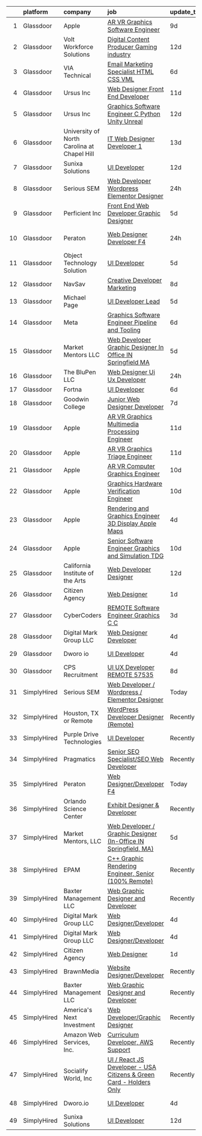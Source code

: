 

|    | platform    | company                                     | job                                                                                                                                                                                                                                                                                                                                                                                                                                                                                                                                                                                                                                                                                                                                                                                                                                                                                                                                                                                                                                                                                                                                                                                                                                                                                                                                                                                                                                                                                   | update_time   | location                 |
|---:|:------------|:--------------------------------------------|:--------------------------------------------------------------------------------------------------------------------------------------------------------------------------------------------------------------------------------------------------------------------------------------------------------------------------------------------------------------------------------------------------------------------------------------------------------------------------------------------------------------------------------------------------------------------------------------------------------------------------------------------------------------------------------------------------------------------------------------------------------------------------------------------------------------------------------------------------------------------------------------------------------------------------------------------------------------------------------------------------------------------------------------------------------------------------------------------------------------------------------------------------------------------------------------------------------------------------------------------------------------------------------------------------------------------------------------------------------------------------------------------------------------------------------------------------------------------------------------|:--------------|:-------------------------|
|  1 | Glassdoor   | Apple                                       | [AR VR Graphics Software Engineer](https://www.glassdoor.com/partner/jobListing.htm?pos=106&ao=1110586&s=58&guid=0000018316da696c8946ee1b5b914ccd&src=GD_JOB_AD&t=SR&vt=w&cs=1_ec557aaf&cb=1662535756471&jobListingId=1008098776181&cpc=B076152010A3B66C&jrtk=3-0-1gcbdkqcnjrq2801-1gcbdkqd7ih50800-9d0fe7903ee514c7--6NYlbfkN0BvKrLyj5gPmtZO9T8euul8TCxuuKNOtzRJOomxnwSEodTz2Bc-sPZl1dBMH13w-jNyHP0Om-VrHe3-IIJ1BQ7Wd1MMnjsJnjayyk_knJ5FNSt9KNU49nn3QjFo0jeMEWDGQ_UiWDbZGaqymDD-Sh3TvXRaf3wYxYRyXDd7d6LbuDYWljXnJQZ6A3StDWm7yHeB9T9Hf1NkggyzYSMHByz0-giyAFx5OHIlJQ7-wCXmJ5ayyNVuU-dnN0GmKVDB0AY9LTFsPn7_LVkQFXU0D7kTjqcwz4X6xVWdE8jZORF0ywkWGzpH-S8WYGFi5u7K11UGx_qbRgR8ZqrVShLq_fgx7QinbLqJ3NIEY5WFwSSY_bzNrLWSpcSaCYkfSJYrQbA5JyzJVitygM7Ymx4yapHidSD1-Z70SQcBmz9WsheeCBxYvLV9txp497jRPy473EZOScxfDC0uInLUW1yIXr1hoxlMSZjO9EY7bjgvBfdUbwg4AQHsJQ2G1u-QCjuFEW6DN4-ru5vQkFunwcbdOIDiIv2pIpqfCDNeF9GtypQqhQoxkQRRi2qgs1Rlr_l_JD2Fi19lG7iidgvPx_bJ-ZNNE8IJwGw3l8SekTi2TB8-l1Xb2tZUpa6pYhgjKbukmhlVTPvWVnuputpikbuj33L39Y8Xe83Na7WNzPnYWFYwpp9ES3J__T9VezpmyKh0H7BXF6jzWd24w9GQMnoLmDmjbWwC6JCTJ4N6vihQgshDFq-EV3mEzqwGRK7HsfrNKSTrMeRSol4cSBzhOLDx9VyIU1vnUXQY5KcnyDda-qTgwE8c1Vrgqhm3K-IFpwVjhtjj3YXpmYZqoeqavstmW0BzI_ZBPG0HRE2RQcx75esv4Uqg9QFEliKcKvOoSRXevXc2KGjwCh5TtfBG8pNXA5FwHYjzn1kc5ZZ3S7Qifyqja49l9f6dA7FW46VWWerkKaGW85kCC3pnGGfUQh6YLqymtrG1NcWAmjc%3D)                                                                                                                  | 9d            | Seattle, WA              |
|  2 | Glassdoor   | Volt Workforce Solutions                    | [Digital Content Producer Gaming industry](https://www.glassdoor.com/partner/jobListing.htm?pos=115&ao=1110586&s=58&guid=0000018316da696c8946ee1b5b914ccd&src=GD_JOB_AD&t=SR&vt=w&ea=1&cs=1_2e7d77cf&cb=1662535756473&jobListingId=1008094475593&cpc=B101C867B3EF2D75&jrtk=3-0-1gcbdkqcnjrq2801-1gcbdkqd7ih50800-2bce4f0595faaa95--6NYlbfkN0Dw5YS5k2p9urruc14icYN1MKKvJIN3Kd2XbyQRMSdz9Vq1-T5-D1XBTngNFaA8imZC99fAmi4yc9ZgG-uVQ87TXHMqtyGsnrztuPbyDs_72XCGulqEuxmZtrcVVjnM5_He4PP2dLJV-EXURe5RD43qkcCc3ceUlE0Ys6tHfDjVoDSGxzVvBtzsrzzhXH91cMsZDRu3vuk380dMWXaBIWbgJVVRosDPhKlY8_kI5jke9QsVc4YGZ2B3quzvQpQ8FB6BVjS7jfoMjvnhpnfLH07-Pvtg46BLLkEFGqnhOt61qswt88xa0ame59gQWK6rAJ4Q10TWUJnMW4ftjFv3dCo21KPVnwda4xvAhXI8PQScPmFQHPi-cNDs-2dWc9GtiHN-p6I2lujqEo1XKp7XP2SeIMdu9CL3TE3NkJwvaJCb8lEiyhCt-kBzeZGClkFmjnm-JIxTyuF7BKDyn4fKX5cBlvBGZdbA5VxzoMXxLSZRYpOUHeDvQkLcEniL4cNYJohNDVHO7Fa4JPM3lu-6K3GamqVIghCOw9naxOkE7PkcoSD1i8NFn5ULbL0SWE5_zWTyxFg1FWo2yw%3D%3D)                                                                                                                                                                                                                                                                                                                                                                                                                                                                                                                       | 12d           | Foothill Ranch, CA       |
|  3 | Glassdoor   | VIA Technical                               | [Email Marketing Specialist  HTML  CSS  VML ](https://www.glassdoor.com/partner/jobListing.htm?pos=104&ao=1110586&s=58&guid=0000018316da696c8946ee1b5b914ccd&src=GD_JOB_AD&t=SR&vt=w&ea=1&cs=1_53b9af13&cb=1662535756471&jobListingId=1008106177694&cpc=34670CD602BE5E55&jrtk=3-0-1gcbdkqcnjrq2801-1gcbdkqd7ih50800-a7b269db53e92351--6NYlbfkN0DiMOjtWe4T5v3kAjl8_2bayrJS56UUlntEwXslP8cANY48OY_wSkTvA2xp4BkUxfc-0SJDK8YWz_8RiUcQc6IgiXLzEtdd8hHZ9AGkF3JwasucB1Ts6R5QsAtXRi9zIUpT_HqQbx0QAi6DTNV_7ddAE4nZK7aZ6_cbJfFtruoXrhFPG3p_NjQINC6_wlzgxXKXusEWbr3CtMoRfWft_sSdAOBPeyNckpDUwk7TxQYB9ujkwQNG90pI_7gm7kBdubnqvqrrkEvFNeaVZ3a-3Lzd1CeM7bkxbYeP-iuuRQSBROR_x8k-nSWVqQY6UF26HBqB32Q1qXGfXNuHZaMXeuM5BZ7XYb0PggfgV6P3w2MbAsQwT1w4pqNTRNgCKUwZ4bHxDgqR6AROvfjEplKgdJeIG19Aa3oBle6tOkmvBpBtDh1x5DywgtSg0dLX_9BTGEDQaDXTl3M_G-lSVkavDBTY_uYHveHfayiDafZfBf4JekML2UfQlJ6DnOdflSSVh48aL30yE9Voyy-IPyLA3ggO8cBAb9V0k1tqv8GjdoM7Mw%3D%3D)                                                                                                                                                                                                                                                                                                                                                                                                                                                                                                                                                    | 6d            | San Diego, CA            |
|  4 | Glassdoor   | Ursus  Inc                                  | [Web Designer   Front End Developer](https://www.glassdoor.com/partner/jobListing.htm?pos=111&ao=1110586&s=58&guid=0000018316da696c8946ee1b5b914ccd&src=GD_JOB_AD&t=SR&vt=w&ea=1&cs=1_dbdc3ddd&cb=1662535756472&jobListingId=1008097361956&cpc=8795CF9063CD573D&jrtk=3-0-1gcbdkqcnjrq2801-1gcbdkqd7ih50800-0ea09b14e2348c5f--6NYlbfkN0CT8vBT9H5mqECx2dfLV_FONLPDKpIRssxVwtj05Tmm4rA5I0VNOPdM1oYsK66ov5pqYS3gXk2ozh0lVEZwzGOqZs8rlCBef2uQoy630wv6aUBqB1D9vjbSnni5WCVaS2e0KhCWi_8-XMv97hUEg7H9r8pKMO8klnwzDsU9mPVyqE5wVDnTov1Pu_UnRYhnE0_Osqvwl8WORWgB_kOjxQQLPQWG-NWIcptfTftC_xvyt1c40uobZ403OrjOg5_p8zqz3cLzwrnHTjqWeFEhkd7FYyVcjiJCMFkVznphRmtkhKbL2ZU9aWVWUjChbdkFdlAiu4tIvv-tEhlvNaragy1ZQhsvGhOC5anf8D4yfIGDJbK-bmh5xwt1uscED6ao3EPCxdfHKv4RZ6Q3-m_MTe1dE6Nugv26rrW9yIa8ooHEPIgJzYTeC7TeJ6xGxEjr0Q_LC6p6H5q3S5tqAKobaBFAUOLFzaYkqfKvAK2btOk02ngvTD_NSUxylYyjddDqbjhKfC0o-eX0x2UHPMMoHV52XZdq-wYFBXXiKwWJXZLdjVaD0FTsT_ZArXjrbGApSCJARUZfPw58B5wcrWfup1pYGpYEo6yd5ssmOmIHnUjh1RGjSCdm10JZ_Von25kz7Ybd1TwM4EKzaCXq1ctmrMxyC7ArGkpdtWLHDykJVwT_etkXKaaZnI7S8bcgjkjWYkjKwBMpfZ4GvJyOlYbQRCEI5MifOqdo1JRLN9nBbyDdS0wqQ_rIuXdkQgxyNL9FXH4Yqhe6vpmHv9-09fDSRXyoEB85tZRJZDGEozbVtjrIHJ2LXsgh1Uw0yoP3oFibWL6RkC0jKcVixKy7zNeqFelxferj-EoiGSaGBQbpMnZdwcu0iepZ1PDYXcd2irFTfG1TH-rZ1AHQ9gHAmKzu-t-s12Egxf-hkuwEtH8RritILgtO956PTmtifMmTVW9R7Dt09zfvnGCKXUARL3dcIXjdC5YA0HGzglMQmYiGK9hHYi25cfd_5pTF)                                                                                         | 11d           | Brisbane, CA             |
|  5 | Glassdoor   | Ursus  Inc                                  | [Graphics Software Engineer   C   Python Unity Unreal](https://www.glassdoor.com/partner/jobListing.htm?pos=119&ao=1110586&s=58&guid=0000018316da696c8946ee1b5b914ccd&src=GD_JOB_AD&t=SR&vt=w&ea=1&cs=1_e14fbad5&cb=1662535756473&jobListingId=1008094033133&cpc=451933188B21919D&jrtk=3-0-1gcbdkqcnjrq2801-1gcbdkqd7ih50800-a503bf67493adf7c--6NYlbfkN0CT8vBT9H5mqECx2dfLV_FONLPDKpIRssxVwtj05Tmm4rA5I0VNOPdM1oYsK66ov5ozRYF8l6lSbj2w8mnkxNtzPvq4xrxWyHAas6Dg1kdrUOgJv2YyZkHQbFM2OivhpugmqZ5om6MWAcpLRyZ6gIQlFMLi08SCGusRRvhDyvVeMX8DUUTJXmTx6nw7SsSZdq8Nt-8KK_5o4vH15EibFmTTp8ytDggw_ewlPkDrXh-xoNpk42rGPX8WrmLj9WET0I6dPhj6yNieG23cgjyuYrAZTWgA_m_BaYOpu9d7djE9YsxGZkkraPINNrJ6scFPNkbMRvgGsS-qsSSUFneYLkAQ5qWjDjR8zvg9r-eSTAiaxH5KmWtjRTFXrkE8Tn1BqkIRrEyaz29yWwzEmQPYB09daJUZZ61od8kUYjjiOiD1Ws78nArJeRWIWITuf2oHI5q0TH_sDWg5uzmCHNfg8BkolmWD5n9dqjdiBDiUi6oEckMFXLFfUToFuMKa00ZM1l7snMQFNYM5bUAgPZU6ZPRitVFcTCTvQamr5kwXgonIC6ua0UlJHixcjQRWf0cZ3l48-RM625Tz4dtIzkdniIDnm7f3EH7gdajf0P9c1IwGxpa3OXnJutxGoNMx8FudT-x5j3UiP7nG-rjh6K-uJz3yNF5iZpXdlKdXf4kAap1C4v9s2yA9MH0E118gBZGhBbWnDEUMBck-fTCIkbOhyXywZjX9Fd0KHecVhsMhqerVDWbMGpxdYEfQ-GYcQ0C3lK7Isu3X4rVtWyyVOE-wm7-hiTVtEBiOyVV3PfXaqPUzT5o_jwBcMu21k98uHhTSqCx06CvQctgA_bne_yEdgRk7Y3fplYCXkLjOpFuoihbfM-C9wGe1ysXGeMmOgvRmxB_AACp_y4CMZRkWqrb-Gq543G-F934hvVn8vw1GYgbIFZ0thjAH7FqfU633gOuCGmWZUB3hV9LEis8b31QyuU4gkV5g2hkqXiKO49s6AKTLq_L9Rf5Aao2GjoKEetYzabw%3D)                                                         | 12d           | Redmond, WA              |
|  6 | Glassdoor   | University of North Carolina at Chapel Hill | [IT Web Designer Developer   1](https://www.glassdoor.com/partner/jobListing.htm?pos=125&ao=1136043&s=58&guid=0000018316da696c8946ee1b5b914ccd&src=GD_JOB_AD&t=SR&vt=w&cs=1_1f0686ee&cb=1662535756474&jobListingId=1008091563327&jrtk=3-0-1gcbdkqcnjrq2801-1gcbdkqd7ih50800-06a99d028af73625-)                                                                                                                                                                                                                                                                                                                                                                                                                                                                                                                                                                                                                                                                                                                                                                                                                                                                                                                                                                                                                                                                                                                                                                                        | 13d           | Chapel Hill, NC          |
|  7 | Glassdoor   | Sunixa Solutions                            | [UI Developer](https://www.glassdoor.com/partner/jobListing.htm?pos=124&ao=1136043&s=58&guid=0000018316da696c8946ee1b5b914ccd&src=GD_JOB_AD&t=SR&vt=w&ea=1&cs=1_8989fc1a&cb=1662535756474&jobListingId=1008093911276&jrtk=3-0-1gcbdkqcnjrq2801-1gcbdkqd7ih50800-c12d46be60d48c3b-)                                                                                                                                                                                                                                                                                                                                                                                                                                                                                                                                                                                                                                                                                                                                                                                                                                                                                                                                                                                                                                                                                                                                                                                                    | 12d           | Remote                   |
|  8 | Glassdoor   | Serious SEM                                 | [Web Developer   Wordpress   Elementor Designer](https://www.glassdoor.com/partner/jobListing.htm?pos=120&ao=1136043&s=58&guid=0000018316da696c8946ee1b5b914ccd&src=GD_JOB_AD&t=SR&vt=w&ea=1&cs=1_4dd55f2a&cb=1662535756473&jobListingId=1008120875633&jrtk=3-0-1gcbdkqcnjrq2801-1gcbdkqd7ih50800-47c965003bdd69a0-)                                                                                                                                                                                                                                                                                                                                                                                                                                                                                                                                                                                                                                                                                                                                                                                                                                                                                                                                                                                                                                                                                                                                                                  | 24h           | Remote                   |
|  9 | Glassdoor   | Perficient  Inc                             | [Front End Web Developer Graphic Designer](https://www.glassdoor.com/partner/jobListing.htm?pos=128&ao=1136043&s=58&guid=0000018316da696c8946ee1b5b914ccd&src=GD_JOB_AD&t=SR&vt=w&cs=1_0346eba0&cb=1662535756474&jobListingId=1008109861772&jrtk=3-0-1gcbdkqcnjrq2801-1gcbdkqd7ih50800-44aef0c6333c1e32-)                                                                                                                                                                                                                                                                                                                                                                                                                                                                                                                                                                                                                                                                                                                                                                                                                                                                                                                                                                                                                                                                                                                                                                             | 5d            | Saint Louis, MO          |
| 10 | Glassdoor   | Peraton                                     | [Web Designer Developer F4](https://www.glassdoor.com/partner/jobListing.htm?pos=122&ao=1136043&s=58&guid=0000018316da696c8946ee1b5b914ccd&src=GD_JOB_AD&t=SR&vt=w&cs=1_ca84e20c&cb=1662535756474&jobListingId=1008120923363&jrtk=3-0-1gcbdkqcnjrq2801-1gcbdkqd7ih50800-d5bd3d771386e28f-)                                                                                                                                                                                                                                                                                                                                                                                                                                                                                                                                                                                                                                                                                                                                                                                                                                                                                                                                                                                                                                                                                                                                                                                            | 24h           | Stennis Space Center, MS |
| 11 | Glassdoor   | Object Technology Solution                  | [UI Developer](https://www.glassdoor.com/partner/jobListing.htm?pos=121&ao=1136043&s=58&guid=0000018316da696c8946ee1b5b914ccd&src=GD_JOB_AD&t=SR&vt=w&cs=1_dfab756f&cb=1662535756473&jobListingId=1008112764613&jrtk=3-0-1gcbdkqcnjrq2801-1gcbdkqd7ih50800-dd204f09d5632003-)                                                                                                                                                                                                                                                                                                                                                                                                                                                                                                                                                                                                                                                                                                                                                                                                                                                                                                                                                                                                                                                                                                                                                                                                         | 5d            | Remote                   |
| 12 | Glassdoor   | NavSav                                      | [Creative Developer   Marketing](https://www.glassdoor.com/partner/jobListing.htm?pos=105&ao=1110586&s=58&guid=0000018316da696c8946ee1b5b914ccd&src=GD_JOB_AD&t=SR&vt=w&ea=1&cs=1_c1c22763&cb=1662535756471&jobListingId=1008101583321&cpc=AF770993EC679D41&jrtk=3-0-1gcbdkqcnjrq2801-1gcbdkqd7ih50800-3ef4b27837961961--6NYlbfkN0BvAdlA35CjkOTzb4w1kkSC-vTwJamGQa4qaPCWn-0njweHi_B-CtuKQhiA94M5OE-XjNhf22KnVp00kgckhjWxzGyV97h7v8x36p5wKdZlOjwGZGaqaaH8DYNMeM34HY9t9Z5J26lOJ85UEHLGvZFDJOe_8KgJLhnklUUMm79Fgw-wQMJzYni-FeIqV5Svyi_1ZjE_mxETfR2qp4i-PiUDiAz8y9BFsxOfX0BmecMnmGFBamzhbjmqf2dPmw1l79Q2jskoL_2S0v1vj9ya7N4q9REt32hlbHcq2Qo43QSAgInQd3rtqy2lfI-l3R2Xrsu4Dmt-e6pziSMmx9CERt577JXsYWZKrWaiU-Cg6mqrxg3-PfIdL_p_RSkXx_i1C9LHOD_U7r-A90Z_IIVH5oufhI8VNybJgPScQdY8E6tCRlWS2uqQ76L7ESImZXgRsFhHMtnk6EGpVj6t5rJe3QpF-Uoe5gGj4cCunkwc_eYXYI0XLfcjDIIMMANwqgaRgu1LcjMRK4LlQ5xh5yyX7giRgscFadfd4Y1-64dvFrY6-8n-o5dE53k8zgHGiyLB5XOLuoA--fEYWK2EJEhypNEZYemAGTjIKWk%3D)                                                                                                                                                                                                                                                                                                                                                                                                                                                                                                               | 8d            | Beaumont, TX             |
| 13 | Glassdoor   | Michael Page                                | [UI Developer Lead](https://www.glassdoor.com/partner/jobListing.htm?pos=117&ao=1110586&s=58&guid=0000018316da696c8946ee1b5b914ccd&src=GD_JOB_AD&t=SR&vt=w&cs=1_7f1bd097&cb=1662535756473&jobListingId=1008111494268&cpc=334ABAF5D42DC775&jrtk=3-0-1gcbdkqcnjrq2801-1gcbdkqd7ih50800-6f4a96d31e1d725a--6NYlbfkN0BR3ykMnr3Vw97HK5IC0i9Uo32NXohanwqRY-CI8z69bl4xOa6Yve6w6NlWd53uNOfr0IVwMGR074-b7BJNua77LSFz3FhLqhfhXn86tEfMxkbBMHKigVg5C1tCXL1xzLZhsn-8jyKzw3x0qSYh9Bf8JdMSjI20g9bKbxqqFkHASyV9g6Hf9o_0s-DIoFQrnzuKc4mcsio6T8HfqP35KEvOeWp3ECOmYvgYuRv1gdlXHFUUosos7_XmeNjcx38DekQpW20wthrJP0J-PS5auVrRoWZb353jrMTHRwVTSAyHT_exXCMJLUXIimHe4FhEsO8NHj9i6Bk8tFMMlxh5W4xErgkcFT84uYQ4SbNKRpr2FA6qqYOZXmcX-BR4MNt7GlC2HxLgu7H7FWqqJA4nhtBs-rMHahASKNXAAciDrWNtaNz6oSNFsQlcCGlERWum-xPwSj7yiCKGTlQkOT0dC7bdQf4ceB1G8CtwTiAG0zMYs-G8BdAwuCZtZAHgEiBC-HwjgEI2yodX4Q3CTCoMpx8VDLBOeqe5akU7cybkxb3ksI3oGiYwq_0ErpN2ZXfJyVKeuTzXJ0qHbMdi5uXFeciPN8WEQqSvkTlE58zGu5unxtYMDumEnozgK5Rdcede8t5Crrw6x7uXcNMg3bZ73GAZrD42yJO_taOvqLiOeGoglM81EAv69ntvk1haJ_EwO-IgYfUrU7W8SZBu4rfBHAF0vCSkLjF9PCkshVfAMUeN7wG8SkeR2aFMAbTLHftTA6F3hu4GR8ACcF_izB_dkr-8j5sLcK8sJk74LeZSDQHM374iS08hUmD5_0K_QCo9dwcSxUtehnzxnMNcg4KZSQiUkSOnsV1lziDRTp8-3kgJhyFCPuD2ZoJDBzCtxVKqmPWV7WbpMzK7OXIfhButZOxPHQWAskD0y_khmOYJaBczcPSQo7o9ZUsmEHhkfUi33KX4It0y2izQWI1TvbXQqkVGrx_EWYyrauGryeAwxMJANU7UU8SLesDhzRtfATqjVNqORNQiFkbcLJdSSJaoMhVI)                                                                               | 5d            | New York, NY             |
| 14 | Glassdoor   | Meta                                        | [Graphics Software Engineer   Pipeline and Tooling](https://www.glassdoor.com/partner/jobListing.htm?pos=107&ao=1110586&s=58&guid=0000018316da696c8946ee1b5b914ccd&src=GD_JOB_AD&t=SR&vt=w&cs=1_3b4416c7&cb=1662535756471&jobListingId=1008107989384&cpc=0C139D4CAD5A6DB2&jrtk=3-0-1gcbdkqcnjrq2801-1gcbdkqd7ih50800-ee0e87e82fc8eaa6--6NYlbfkN0DYl4UJW4r1Vl7FEn6T9F-rD9lpC-0oMJVSiWjK_MGUd8e8cHXcpv6KPyjLHZEfqkXwCrjci5IV6QrL7JzV9jLLZ77nbnTaVImrYMFdkWMvJL2c-8E8Q4CZ15329dj-MuyrGDJlP5H0RbBsrMDRyxgxHEvMrO0fEqySqT2mcxooYilKIFaeu-GJWYOp55U8N36cXzCH34TBJWxxajQ-J4JIT9y-fSFgym0x7rlAuzNZPK8lJ3spZuuU3XRKuLPqClDhQ-VKHnQYQtIN-gkNEIV9MtiklY25LQORA89VQnZDbJP4HSsMrJ460_k-2tNidpS_9OXhn8TXMAfVc5YfxSLnGzVR48JBKMbyRr1R4mk3Cuuqv0g4gCsAqA7ECrdzGNhWKuv8_6RomLsp74Rx7avAtCEqGTGiUpWM9tnXHmlTxPBJgc9edcKT2gb0DsV572BD7dXsH_8MHet0v4wMYs59X1J5nyiXbdNThdcDA1_xO9lJaq6D4D_bsz1qHN_ZPYu-GONqJhg1H0fJokuXqWxBMHMtXcCl1Bmfonpjxb0mxdPQPFhFwJQZarcLXbYky8ocxAjGP1phbvw6m8nwoiFYBXltttBUSDX4lnPLk3iz364GCJKyf3UNlX2fY4JoT2pDhowFjKeCzIVLTGWXiIuphKPas7M_ZX1alIG4-P9sryVRNWpljgHADg88P03mWlZ6XFUEb92Fs6EdcAmRlyJwtbKW6bxCX98I_7Q7a3Q0e--MfR2GY90p4IUa8phG2quwkOjDMnazlmfwG4XJuzk6UAO-4TfA3ajfP__rg9AHhTDF0ZxHAyZ6nFMyw5JSLpbrVx2Ye4jPvpaUKrDp4X0TddrUTR9pvHBwthnravAOLfcBlkRcicVFofDDx91xBCcnbGiO-LXKNcOCJOyRlkQLfsFMjReDfxNg16liXF_CYE_asthC8XM2ET-pnxg-6zDTwUrLYI-PK_uSucoaWXjeJ_Lt7-w3kfoxBWAzD4pRmjzLBQMdc0ld3Z1rZoZA35hESH9vsOzvV5ac3HyauIK4ajyCSVbaq3bulSKhIFZZD23U_39ox0P6HMiugK-O9ro%3D) | 6d            | Remote                   |
| 15 | Glassdoor   | Market Mentors  LLC                         | [Web Developer   Graphic Designer  In Office IN Springfield  MA ](https://www.glassdoor.com/partner/jobListing.htm?pos=101&ao=1110586&s=58&guid=0000018316da696c8946ee1b5b914ccd&src=GD_JOB_AD&t=SR&vt=w&ea=1&cs=1_84828f01&cb=1662535756470&jobListingId=1008111288282&cpc=7F162D03C43CC24C&jrtk=3-0-1gcbdkqcnjrq2801-1gcbdkqd7ih50800-a69e8f9edaa7370c--6NYlbfkN0DrgQq5ECBajiuqohNCSf6c7_2Cek-sBUhiO2bmmkiCIcpzLyXLzEAo_itrRzeSh_cWpy7BT4bN57ryTfdnWo0gWGaocdBLo3L4E08-ygdD9TDyaXhHptLZmoAT3Vg8wSELq80bb9aRGRnwRMKNLwkwVsvZnKz3KHQP4Mix_zEqQZUuuLUoMaIf60fEZYRLl5ElbSX4A4ncSQrnfGIhwhGJFX8YVGu5oAiBYYEJTsiOsveO6iYx66EuDwFo9_mnwbuVEuhk6uwrtqsgVllj8QNPT9E6MHGEJjEFJxl2H2ywJrVoL9WGGdTq69dsKlqSUXzbpeBD__EHrCqxUzzqSXnlTuYBErmq2VjF6yT-pCxNb3fjZ5HtgmUcf3QIlcjF8Wj2inBQYuCPdrtzSn1L1_2-cYWl0baqSEFO163w53X68_UFa3PckgC2hOWFftUbrcFJwrsNaF6RE7BAzU1uvnYpE7nVdnhjT96fqybCvKH7qYEyn9fAG2vG-0Z3trpHSmzYcOfyMBaA3g%3D%3D)                                                                                                                                                                                                                                                                                                                                                                                                                                                                                                                                                                | 5d            | Hartford, CT             |
| 16 | Glassdoor   | The BluPen  LLC                             | [Web Designer   Ui Ux Developer](https://www.glassdoor.com/partner/jobListing.htm?pos=123&ao=1136043&s=58&guid=0000018316da696c8946ee1b5b914ccd&src=GD_JOB_AD&t=SR&vt=w&ea=1&cs=1_35c02b60&cb=1662535756474&jobListingId=1008120977864&jrtk=3-0-1gcbdkqcnjrq2801-1gcbdkqd7ih50800-f5867d23896ef6b4-)                                                                                                                                                                                                                                                                                                                                                                                                                                                                                                                                                                                                                                                                                                                                                                                                                                                                                                                                                                                                                                                                                                                                                                                  | 24h           | Los Angeles, CA          |
| 17 | Glassdoor   | Fortna                                      | [UI Developer](https://www.glassdoor.com/partner/jobListing.htm?pos=129&ao=1136043&s=58&guid=0000018316da696c8946ee1b5b914ccd&src=GD_JOB_AD&t=SR&vt=w&cs=1_1511291f&cb=1662535756474&jobListingId=1008105468151&jrtk=3-0-1gcbdkqcnjrq2801-1gcbdkqd7ih50800-2fb18d1521d3f6d9-)                                                                                                                                                                                                                                                                                                                                                                                                                                                                                                                                                                                                                                                                                                                                                                                                                                                                                                                                                                                                                                                                                                                                                                                                         | 6d            | Remote                   |
| 18 | Glassdoor   | Goodwin College                             | [Junior Web Designer Developer](https://www.glassdoor.com/partner/jobListing.htm?pos=126&ao=1136043&s=58&guid=0000018316da696c8946ee1b5b914ccd&src=GD_JOB_AD&t=SR&vt=w&cs=1_c54e74eb&cb=1662535756474&jobListingId=1008104280295&jrtk=3-0-1gcbdkqcnjrq2801-1gcbdkqd7ih50800-52d292b410d12378-)                                                                                                                                                                                                                                                                                                                                                                                                                                                                                                                                                                                                                                                                                                                                                                                                                                                                                                                                                                                                                                                                                                                                                                                        | 7d            | East Hartford, CT        |
| 19 | Glassdoor   | Apple                                       | [AR VR Graphics Multimedia Processing Engineer](https://www.glassdoor.com/partner/jobListing.htm?pos=108&ao=1110586&s=58&guid=0000018316da696c8946ee1b5b914ccd&src=GD_JOB_AD&t=SR&vt=w&cs=1_71c4db5b&cb=1662535756471&jobListingId=1008095803074&cpc=FA84DF7EA1EC2398&jrtk=3-0-1gcbdkqcnjrq2801-1gcbdkqd7ih50800-820762df30a5f3d0--6NYlbfkN0BvKrLyj5gPmtZO9T8euul8TCxuuKNOtzRJOomxnwSEodTz2Bc-sPZl1dBMH13w-jNJNgjRc6p5W8cWPk1EKFnSTFx0C_mipeYMBa_s20sucz4KKnetvaghuwMSJr40xiYITNj62QYhCW7KunMo4yzSO92eeHOAgX-15VHN-pGSTloMF-X0aHVNQ1TyZ6ILB5WMOUu3zwhyKNVcWMM8m2JuyGpKmREGztDjhp0jsjX-QQ_n-U5LvBQ6F1EHeEGGSA-UycdYJQWQgBST1liYbxi1_xYe0xHrg2xyQVo4JvOM7ivLo_3TiZ386uitOu_Ha0tZ_NjDuC0BmjRum-U3OrCJBa6BuGc4U_iiDtGKjrWsZ5VfogdHSlHVITvbr5LCFyLOKg521qQVpoaHCXcAv32hc5OAhxDJ8tBwpckTE33_WyyFe1ezB_4ye-VPD4frO_p5HpyT9j9zxrHNElI80a_gRbgrN7fN0oD53N0qvcGRP5FnKAHsnlLaoLFHhdyzgr2gM0GUxrEvSV5ANOPBkS-Qh9I4r0022Pe_dKp7voegJsJrQ6wflF_LCEVe7VSlWp7lAi39J6et6e0SDTurdCdzr4Z7UJerOXL3PHetFv_HO1oh6Ffdye91v-U2Tisnxueo1mYVWWIo7crXwXMdW4anq9RM1qFixuk4O3er5lpHD2T61_vPsNwduvWo3RLg47kn1ulQrCKp46uqTgXsmAYjzDRJq4shF3PXGPCqt9WLPgmKzP2SdVEIihVjcLW59On7_ZUkz3tFFUYwSEYXNI7wz_DtxI5Yk3crxDLCL2ad2Oics2vldDjOxVJIQjNhwS1-vF8VilNU1WMYOiPVfYLUZMg8XfCdnYwJDKzE_S2SbEgcFSeelc-coyF_VmaJx3JSZV9wR6iMxThW-7avKbc8HpV4pJL9QCSz6RD8f5hT2x9xwLCuA6uRiyssiI-G625F_sm3ubC2KTkTh9Kv5OS6KSl7NjBygNrxGfj6aqk4IQ%3D%3D)                                                                                       | 11d           | Seattle, WA              |
| 20 | Glassdoor   | Apple                                       | [AR VR Graphics Triage Engineer](https://www.glassdoor.com/partner/jobListing.htm?pos=109&ao=1110586&s=58&guid=0000018316da696c8946ee1b5b914ccd&src=GD_JOB_AD&t=SR&vt=w&cs=1_a1837631&cb=1662535756471&jobListingId=1008095786819&cpc=AC285F3A3ECA6BB0&jrtk=3-0-1gcbdkqcnjrq2801-1gcbdkqd7ih50800-ffd5bcde520c0c76--6NYlbfkN0BvKrLyj5gPmtZO9T8euul8TCxuuKNOtzRJOomxnwSEodTz2Bc-sPZlt2Zgji_QUXHcvWm4KQZi88t2WJz7atukZs_osbGvFgAUPso_IsGV3Pe4-U2gjNa-3mGNssoSjnmoQjBL9uoJ6bPnbf_c8VEXBgdGaaOOHwEQIsFS1kUdwZsN5rr4iOQs3oJ4bWsWN2dK5ESPzWUTSORg3RlH2M5-dgrEQFK_bHwgJbmWXu7LTV7IAsyyYHGR9OoNKahWFyLL2703r1uuSVg2K0aqJYBIpHVqIink1B5d5u60dW0B6LR4dMSUgO6x5YBRnQsyJWcemn6TNUtgEy_T2Cn46zj9lxG2UsEKOSQOsvyexQAD8RyREtawOBOoVveLtY_fNUsqxrevzxMLH_QUKQLBTyLVZLLMENmvxN-qTuTow1ebOcUrLZOdpChrm0kPKcyxJ8sk-L2GfCj62PZpZGP--lxE5Z26rDtQ8S1__4Puc-sjbmtVS_eMyrrLnnsoni8WelxNBuPKFT8oKa3U4JetDZDK31jsj3Hng95IT57alDtmbu2WwMxaendoENq_mPSsxNOtBu8u2l4UyCv0ZfMmcK8bTL76Mitlu6A9-fJFQLi-mhhwBtcS36OcVvHwYJ4kCEkO32G4Z86SUypeJxuFtYLMmJJNLM6-pxfTnjp5XecDCrbDLDojQN87U5PmK2rQ43uxsYrOijNm4a4u1QIiCT8Q09nrLnZDldDHB1vhIR5XEGQj6e3raGMjWAum5fu_kCawwcYOcgcdEWc9hibiC-ugZ2LvAxNzDcvTle5EePC0LpwD281VQMMlXKjcuRTMIRJmEFIvWBOsTXhvtmQvDJ0SiZhvf4chEx29xoD_mROtdU2HxFSJZYxMfWT6gU7p4nwJs6jujLU0oH_fXySnPnCy8aw_2ISr9UMCp23lXWtuwDa-MbNZCXCNXndf9LfNKdY5xP9aIQGSOAQpH3JPmdSD)                                                                                                                                  | 11d           | Cupertino, CA            |
| 21 | Glassdoor   | Apple                                       | [AR VR Computer Graphics Engineer](https://www.glassdoor.com/partner/jobListing.htm?pos=110&ao=1110586&s=58&guid=0000018316da696c8946ee1b5b914ccd&src=GD_JOB_AD&t=SR&vt=w&cs=1_f67993fd&cb=1662535756471&jobListingId=1008098069652&cpc=AC285F3A3ECA6BB0&jrtk=3-0-1gcbdkqcnjrq2801-1gcbdkqd7ih50800-256601f75856884e--6NYlbfkN0BvKrLyj5gPmtZO9T8euul8TCxuuKNOtzRJOomxnwSEodTz2Bc-sPZlt2Zgji_QUXGPi_eKUQ2FTuk9iNvWqitSN2W_AXao0GZcHLU180_4Na-_R_os5zcof3AIB9EzXv38x8V4AjpbsodQR59e-riGJjlubzQMm8dbJfGgsijWMJ8l3wRkySXZAIMnc_qcy5UEjrft0AuBT2oo9cat4OVpuiDfrN_1WfPeRMjrHH104f5WUmESQiMNIMtFyzEUvQebPX7wlkTn2vpLqU2uZgCGyJqA-1sOkP-KQ-81o3GKWbnUKjD0z0vOXW6erm75QPQ9b94jfhK2oYZE2GJMyEmka9qfVaME7MVClfz4SrolvUd5bIQoDOVqoCX6KpMVX0nGtJ9xzh-bqVGKrc_wK1f9yhFtWywAR1zUujrRIXpgEX7TCe7bcyknhCQw8iwdA8U1eM_ZUOfFgz3wG8V-JwX24BzqAkom2tinI37kkGKkStwNRKmJPVDeK0scvbezICZtBtOangN4cu1DZi_8IydDn872r_g2Ar2PbwSPN6ON6fIgo1z9vxLcO1RlOecggva_nsLJGzfH8G6aO7dXkju5fvyJQ6tXPRhFmTgk4jX6VOQwhcIHhX1h7Nid0IEMNbUWDhkZR4lp2HYG989Vh1-3WjIb0DnzM05ppAL51M8tjGABOCpINMPDKCMJijqExxlGe1SldT-SZE56yIy3iMWfNLm78-bm0D7Jquq5B18wiTdVyzN1X7FDEHSS1HH_CQ1PfqJ5QUFSp8t8Po1808gSfow0Lmk6WX6MhAUTptogxXwLBpn_N-_MzM117vNDnevkNclEj4ChEMkF4hYuCdkImhidxlpnZPIiwbYRGv98pq0AnnPp49xb36kWVtjgpnleyoEqhmNRDiEZriso8PNrOGoWGKtNpy6oTbpT6nn-EP9TO_dmbZIPxhRHqbCBMSfr44vGywZ8PsyhhhDMHJlm)                                                                                                                                | 10d           | Cupertino, CA            |
| 22 | Glassdoor   | Apple                                       | [Graphics Hardware Verification Engineer](https://www.glassdoor.com/partner/jobListing.htm?pos=112&ao=1110586&s=58&guid=0000018316da696c8946ee1b5b914ccd&src=GD_JOB_AD&t=SR&vt=w&cs=1_5d6cb4fc&cb=1662535756472&jobListingId=1008098069604&cpc=217C45A42544DB93&jrtk=3-0-1gcbdkqcnjrq2801-1gcbdkqd7ih50800-25a1b4830a1b5d74--6NYlbfkN0BvKrLyj5gPmtZO9T8euul8TCxuuKNOtzRJOomxnwSEodTz2Bc-sPZl6wy0zhW4OOnaNRSdgYu0vM6426Q6HgDhnGcjUuCOsP1P_4KVJiG0svm1-kMRv7UFhMWk54NF1giSM4NCQdGsaQydcKh4ZeMxur2WLqaSY2HuhwodoES-dtF26oP1ZtCnVQXYqgfaeRjfk0JjdPlDROhkHzs2HYywP4mZQMHTC21StsrU4irHYvRGzlvUrGlTKMvnz3Ly9aoq2K-62cStWb4C3HVmlKnSXHliOT9LTC9qZbb7e3fjzpc3vxZzwh3HRhABBvYQhFJ35V2fhJgeAzqeuQO11OXuC0abw1U-T-C3indmfledQjKJkTu-D05qRI0u0UhINvW9FgJcHwAPNz0BxrzZZzD00qZ149gFdlpse3rJtq63tz3cISv_mes170DAA2ivDF5oDfFaDyOo5MU7-Xd4QN7uJ70fR-cYDWSLKfXuCXh7A3RBYQB1Xu6u4eszKvzYzH3EvbF7gnr-SpUXnmjQl9i9DULTgUOLmLm3JdWzztAFUHBRfRb7TQfMq8rlRx0-lxSlTZdCUYkM0OJOKiTTRyDlTnJijcBw0LGep3-jPvqXETZNmHqeioiBGzGpL5Mv0i-e0ZLkyBAQh2O2iV-xGaW4L6ot1vv8siS1q8F9f_niJ_s5RMDLQi_dJFGa-Fz_XxxVFmValew7fVLzIPmshjO-LawpE31-wPmy9EYVo18R9FhjAgHAXZCeMto66hPGXJrNXWjIusQN8wFiOJQediPtKPx6KL6OHpcg6PUwUeLN_LTUBnvZBFw2FnAdMP_SSWgubVndNee73oEhLc8DdMa4CqCWF2NmKx29tqp2wTkC0zCex9A0n74CltmIsAy5uKpPg3ivsU2N3neCE4xNYl3lN0w45k9tKr2vvZiBU2qXmkjAihyotgRa3T5ifDL-5D0r3zUQvL1zYbjgpCslypE2CzL7CKVk6_o%3D)                                                                                                           | 10d           | Orlando, FL              |
| 23 | Glassdoor   | Apple                                       | [Rendering and Graphics Engineer   3D Display   Apple Maps](https://www.glassdoor.com/partner/jobListing.htm?pos=113&ao=1110586&s=58&guid=0000018316da696c8946ee1b5b914ccd&src=GD_JOB_AD&t=SR&vt=w&cs=1_6a27ead7&cb=1662535756472&jobListingId=1008115118695&cpc=8795CF9063CD573D&jrtk=3-0-1gcbdkqcnjrq2801-1gcbdkqd7ih50800-67ce25cf34ad9846--6NYlbfkN0BvKrLyj5gPmtZO9T8euul8TCxuuKNOtzRJOomxnwSEodTz2Bc-sPZlt2Zgji_QUXEnKj_T1Ut9FIFiKfM_lcs3PA9YMmt1GIIVfAyhKNGUPi1LVhtL59Y84IK3ZJ2UcsS2jkAW1AgJAovjXFj1aQAblWB5puC-3LxR5e54A2ZZR-ULO9IQh2LwLhqM4poVo4aMG6ezXIEaRGp-eFImHvolTjn-lrTvaYiaefMIm5aFZalmf_nbW4txc_lRoQzRf2_S_5l3paWlY7bx_hh8eBD1YcchlO-wosq_tuXX9Y5is33UJDy_1yT0ftYyT4J23df6-CPGScVYXau0o-8zdNlaBlQVUvYcUc2r39VHmS0DYUslRvKHtD-yfJ5M41D0jwoh9MVEtDvnjOxFf06QP0-IvycZCSn1oW6t1sC3a9UAg-01pA8n-F62ndZkrFdT3zL1f0KzH_ViS-m-hMlF8Lb3jwyh3F2-zo5WvCYmSg5_9ud6TRZMb-fzHcsVB626bQBoDotUufmaq5VmCkZHeOoMeKb4hIqQiPe4UB8d3HLyD6VOIlDZoeRTtPpxlOs1r37UkdEUIzCPPgjlRLwRi4nH-_wwW4X9RBdb081QVCq7ZePsklmV2oeK-UCk7k0ZsfR2s2Dfo95LGX-Wc3ugysZwkkEe75Ai6tLxHTgH4c5HmEO4DOr4oeymtCL2rJSR2KF69STNGA3cUDZlS4zUjMCKEKwwF4bmu3OIAuz0mm3B_aeSJrNzQIoKk-tALRf9psK7En-D-PbmDiFsykm_zTopZxU1MZLhk45FaRzUF_N6vyCurUWAGMFuo5UM7lYV0vNy_SgIw60GbvXrsUoAW1t2mJ_bY3V4isqC6_Si06OIh6Z0DiG9umSmD5yV8KeX3ib1HdZYM6UXu_teHihsDhvVyNjC1A-_cDwE39kmXMuU4nRJ5oNw9-MhRCLdk1mCpkCwl_wSr97jntC5xUa0HiBVU4sHfFPsTWFCasdPufc2H-31u_jp55Gj)                                                                       | 4d            | Cupertino, CA            |
| 24 | Glassdoor   | Apple                                       | [Senior Software Engineer   Graphics and Simulation  TDG ](https://www.glassdoor.com/partner/jobListing.htm?pos=116&ao=1110586&s=58&guid=0000018316da696c8946ee1b5b914ccd&src=GD_JOB_AD&t=SR&vt=w&cs=1_16ae1d41&cb=1662535756472&jobListingId=1008098069562&cpc=3BA4CE39D5B5DEF5&jrtk=3-0-1gcbdkqcnjrq2801-1gcbdkqd7ih50800-c2a93c5b89f2b624--6NYlbfkN0BvKrLyj5gPmtZO9T8euul8TCxuuKNOtzRJOomxnwSEodTz2Bc-sPZlO_uSwsktAeg2FUggoaLEQQMZUn-L9E5v6pFGL5Fm9r1-mYfwe33-eYhisgoS2kNhcBwORa1c1HC2S8bCUX4NEdpO-7tkXhikks1cHTXtqXCQCRtgZembLdCf6jkrrBsHQeJZWcJZ2TXmTebl6sFiKCiOJnzLBsg-nBe3gar4hEWFmx0McPWFOG5AhdTdZmf6zCK8l1uSpQW9eAQ7jQl1dzHfhc5p5AZG0RPtHtNIWUxOLbleYYJFPL8-Azq4H3wDkBgjJ4GKuBKqdndk1qc_H_EYqxkQkMlnvdK6f5qw8GViJOh1Iq9Ipw0_0pRQuxAyVtlP1HrrIyTS-S2VFuNq8e5gmmNqozzP8rbEMNdbdp_sz3FejLj7REMxx4gqERNLBd8kisLfkWiqkBMThLgkHJU_o1GPiXAlaEeRPITTNzL11j252QzOoYjUw5wUj8u0J1tb8Jv3bQWdBmJ2NwdltIGaMR_92fN244LUyTO7MXPMmAL6y9qKlhkhjzdC3MR-apEXGlH5P8eMRxJWoM7pb9lv1U15PV10_J978hShsDZJLj2Ad3xHKPv63VFRN6d-qrfF48L11Q2r99zwRVEgf4uBSMzZwanusYlbfkZ-s_x2mn7Sw-_sAYLK4gONZgozOrT0S3kM1KR0W8nx4qIJQpgtQCq-Gk7vyMlyD1CwAjqBfNjSO68MUM_oQpEL1abI3AEMRNPZwMUkSg1Izc4D8H8m5C5VHsuq8t9YfGeZ9JvTGkWpz51-46iQo4zZGMrCskyDbAyyzNmKt-UoGYmFdwSu3Va_tQ3-Oy8AijEKJAtyXI9qL8cMD5OfsknkiKzPqbZtw2mrcQUOXn2FsnWSRFVBe1B1GYGKyI-GJIgv-uofyCYJ_dlK2jXXrvmR0iILhIy0ddYW_k7MMM7pGPeFs10AiPpu0KL_hAKxBgddA8A1pZmU1IMVOw%3D%3D)                                                                            | 10d           | Cupertino, CA            |
| 25 | Glassdoor   | California Institute of the Arts            | [Web Developer Designer](https://www.glassdoor.com/partner/jobListing.htm?pos=130&ao=1136043&s=58&guid=0000018316da696c8946ee1b5b914ccd&src=GD_JOB_AD&t=SR&vt=w&cs=1_429fc062&cb=1662535756474&jobListingId=1008094568158&jrtk=3-0-1gcbdkqcnjrq2801-1gcbdkqd7ih50800-e52ef2d36ca00a2a-)                                                                                                                                                                                                                                                                                                                                                                                                                                                                                                                                                                                                                                                                                                                                                                                                                                                                                                                                                                                                                                                                                                                                                                                               | 12d           | Valencia, CA             |
| 26 | Glassdoor   | Citizen Agency                              | [Web Designer](https://www.glassdoor.com/partner/jobListing.htm?pos=103&ao=1110586&s=58&guid=0000018316da696c8946ee1b5b914ccd&src=GD_JOB_AD&t=SR&vt=w&cs=1_7601c720&cb=1662535756470&jobListingId=1008119134571&cpc=009A9C8147DF705D&jrtk=3-0-1gcbdkqcnjrq2801-1gcbdkqd7ih50800-4f156e9c19c8d85f--6NYlbfkN0ABPR1SXVqYXME6Y9HwrdB1ZS5I7uEvuiZQQ23aOU9KTSUEQ2WHnjqXEbws5t88SbmeWWUnqBUweDBfv3jgPAT_yEx1ZSopAzoXYUidX5JP4RSp8v4kNbaODIRLLoaJty-UiuGsLZEyYy_sJVq48YSqx5isNJOWThO9q0_6ZNoiSCXsLaUMEgJJWn_j8pHM0ytLkJW79Lc-VORtw19AapS83C9szHVLLzt81ign11QWssGcqovy51BEgV0L_drgVhYfnc2wuCbUDP-NKG2oxbMyqWPmbzDuQp9XZCwy0cxe31OuUIDTw0bzlFlyP7PG929Lb2tZCaCzqwkLBaF51DJXSwdvycNt0XHqbEXAaY5BI8g-COTLtxEBYTZwKQTUgR9mv1vU_b0Eqr7t9cmokhIVftRHL2xZX16MzkFP1tOJorPADts2lkvzd08pVDxAWZIn1TCsSRiu94vD8Uvgq-D011CbjkWRrQfHpGTqE29qZiNCUEqCYT39w7LsGyDxffAkDDzTuGzPCruu4F5d0vKU4vAVgCcwDRvSMuWR8AEshSzGh5k5qYWdxMdFKX81KWnHzUef5BjK46yuYmf6RK_PfwpyXhqxQBb8UNI5IZpayVvlMjithniP_XhKx5QKcwqdwCC0A3NjNA%3D%3D)                                                                                                                                                                                                                                                                                                                                                                                                                                                                                        | 1d            | Knoxville, TN            |
| 27 | Glassdoor   | CyberCoders                                 | [REMOTE   Software Engineer   Graphics  C    C ](https://www.glassdoor.com/partner/jobListing.htm?pos=118&ao=1110586&s=58&guid=0000018316da696c8946ee1b5b914ccd&src=GD_JOB_AD&t=SR&vt=w&ea=1&cs=1_02b773fd&cb=1662535756473&jobListingId=1008115942238&cpc=451933188B21919D&jrtk=3-0-1gcbdkqcnjrq2801-1gcbdkqd7ih50800-4049d5e4edb57c83--6NYlbfkN0CpFJQzrgRR8WqXWK1qKKEqALWJw739KlKqr2H-MSI4eoBlI4EFrmor2FYZMP3muM12-TXueB1jDUuYoBuqJO0xfcoCeM8xc1-sbE4CGwjkLL76CeiXosXCpdUVj9B03p5_1tsthM2_8ostX4RS7uOCW-IkNyEjNLX6-wRDk7npvILBg6Scz0m1ZqaxXSiFW82NxzVcmOSP5Q5AqfSI_42paYoEqbz9Z7ZK-RfhKR0gAGHtWRHFrcYnJofNdYECEXBKrXhNFGEisWO5WEh8wvnGBBn-U-u9sQbssr9sVZLQmcY7x2UjnwFl1Y4Karzfo3UmLmF8PM6zdmSp7VvHAiXcDF3op6gyvJY8leWtmjHRc6FYzn-MytRYI8xx2RZO2sXq-QupgeHkRa97W_ZNCJcWEhU_gIs-y5y84qDaL8c2bbiNY8lYTw3OB0Iswq0ufl20c882-5XvSRjw73mFYomN01Z_84uwoAprBPGu43Zer5RNanZNQgrrjXthcMu0SWdPgpSKI0iOWIpgFJI9m4VqwR31rbFjIHPQibLt6SqJSaQpOcbgMipaG-smnoZX1DojZ4XgB3N7fCfeHP3waRrAaXELPMb43iI-v_DYyVNBCzhMO9Jbn_eNvQWic0VtNAijIGmJEbW9k3lPQszClqZtFyw16P-_UiemqHMM8j8jKyguP0guOvGFUdxUJ5JqWHsd2pMkyTTHu2dtQfyRM3g-DPDXHV7qhe4uQb86C9TZR2F21dWF0Aa1p5eg7cNFJLT6MuaLFoDRiCVvJ-yM4_kF0LEa5KXMVmyklEbVQ3ZavLCZEkIB5MAwA4TuYQ6NR33bZOeQjSyYKm3Jh0s1ebVyCdmSR_fZbX2dHlWYpQ9Zpou8AuEwdiA3syKkSwgxRx_lYu62zwBcVwHR0D6MzDwAGqfCkqAbc9ssWzxBCiaZ0s82SYbSO1R2vo-ceNn1Zpe4L_C5nFaFWjHXSvcHvcJsXXsCF3KeuOJi1p1GMd5uO2y5q0pxdU2s)                                                                             | 3d            | Orlando, FL              |
| 28 | Glassdoor   | Digital Mark Group LLC                      | [Web Designer Developer](https://www.glassdoor.com/partner/jobListing.htm?pos=102&ao=1110586&s=58&guid=0000018316da696c8946ee1b5b914ccd&src=GD_JOB_AD&t=SR&vt=w&ea=1&cs=1_469b2106&cb=1662535756471&jobListingId=1008114370558&cpc=CA5E2B5B7F82281C&jrtk=3-0-1gcbdkqcnjrq2801-1gcbdkqd7ih50800-6828cf6de63f7dc1--6NYlbfkN0ANkou4taVk2XZZ848dRfo5kKh06_3FAnany_4ItHTq-u6JcicZqWFbHbAxD0ssval1uFKr5hjroKk-voQEJfLVfjOS1uxmnHK5o9zB5WB_W38-GmKH85zuUArPfKNnqi5EucZBCpaZUSBgLt-J-gcdNl8sDK17kpXmpyKs7WEpLczd0bRzTN8gOeg1b1Lqt5UHHqTux9PvFwHnln5x00eaf1FVA2RjdwMNO3L5drRWltLX95fkLmIkKtI97Hzwqk4mGzHAo_2kVA5e9Ay0hn2wk1_kXoRVUwaRwi8R5yHNf79Fp8Qtbw52NaIt5YdmE7O9ugmWUp3uVsoaJJwQU2iCOQ9gYCYaW3jtYorcYnF83bB_x4zl-0YkBR34UOXeVZALImwg10ZBcq-QHA3HLPYTfLjf8BUPrM7RMas2SpYNOoRE9Yf9iBsf5rHARkXPp6xJOCdtaHEYVkGsyFSaxf1NcT-ZaxI0Pzb_1X8TlsFIZT2shicLTO9rSCtZaMRsmxMSeyPBHtY6MA%3D%3D)                                                                                                                                                                                                                                                                                                                                                                                                                                                                                                                                                                                                         | 4d            | Beaverton, OR            |
| 29 | Glassdoor   | Dworo io                                    | [UI Developer](https://www.glassdoor.com/partner/jobListing.htm?pos=127&ao=1136043&s=58&guid=0000018316da696c8946ee1b5b914ccd&src=GD_JOB_AD&t=SR&vt=w&ea=1&cs=1_e1ebd57e&cb=1662535756474&jobListingId=1008114664546&jrtk=3-0-1gcbdkqcnjrq2801-1gcbdkqd7ih50800-05639cd3f89ce954-)                                                                                                                                                                                                                                                                                                                                                                                                                                                                                                                                                                                                                                                                                                                                                                                                                                                                                                                                                                                                                                                                                                                                                                                                    | 4d            | San Jose, CA             |
| 30 | Glassdoor   | CPS Recruitment                             | [UI   UX Developer REMOTE   57535](https://www.glassdoor.com/partner/jobListing.htm?pos=114&ao=1110586&s=58&guid=0000018316da696c8946ee1b5b914ccd&src=GD_JOB_AD&t=SR&vt=w&ea=1&cs=1_c8f8af6f&cb=1662535756472&jobListingId=1008101570635&cpc=3DB599BF2F4828F0&jrtk=3-0-1gcbdkqcnjrq2801-1gcbdkqd7ih50800-01ffb576e5c5bd95--6NYlbfkN0DgoHcTH3ZibdXDbE1VvvRa3XowIWs6m5qI-FjqauRle3m8kONFkUSrxT8FSUKqy7UuSwcgAQ-qkHLdceLQEfzk02YlSVwTq4RVzanUacZZQP9LGelOizyao1UJ6tCCpK5S9yLDBGeAjhshIhXNcq5zna_AleGRj1LJWwOnxP5y8MEEuQ2Bk7LOQYKdXMbZclLj-EM2WPnLIkv1FGunU7ph1ioZDN9s-mppSTggiAjVlzbi_Tu9CxezAVu4VEh5JaIZvtjxlIlxvB97FoSaK7eVTjlRIOWX1zS9R2DW1PsXDcTOA5m8mLpzxBmBDVOSdjcfgn5xsPfcRd89ea96FR7NrMlY_ndmpuBlcUrO0Kh-X7mKvtw-byTnR_nakzzJxxiH97k7mpLNSTruRMIrjXpiL7jwwurdBTwOJL_vhUtpqnyr4wSXFXJztYjyOlfROIo4tjdiGcWK1xdSYQNEZfAxV7sUolsUY2s%3D)                                                                                                                                                                                                                                                                                                                                                                                                                                                                                                                                                                                                                                             | 8d            | Syracuse, NY             |
| 31 | SimplyHired | Serious SEM                                 | [Web Developer / Wordpress / Elementor Designer](https://www.simplyhired.com/job/aCf_9_ugq9Xy9HyGkNLILKPG6qCWF7PUYz5r9eHDEN88XxCoYc1qPA?q=graphic+developer)                                                                                                                                                                                                                                                                                                                                                                                                                                                                                                                                                                                                                                                                                                                                                                                                                                                                                                                                                                                                                                                                                                                                                                                                                                                                                                                          | Today         | Remote                   |
| 32 | SimplyHired | Houston, TX or Remote                       | [WordPress Developer Designer (Remote)](https://www.simplyhired.com/job/h5NIRqnG6nzwtBLlFlrT64773r4CAOGZWfW6vATD8Z8CzAc7NchDIg?q=graphic+developer)                                                                                                                                                                                                                                                                                                                                                                                                                                                                                                                                                                                                                                                                                                                                                                                                                                                                                                                                                                                                                                                                                                                                                                                                                                                                                                                                   | Recently      | The Woodlands, TX        |
| 33 | SimplyHired | Purple Drive Technologies                   | [UI Developer](https://www.simplyhired.com/job/u3dkqfSOUn_shBfZZle9eXSqVK3M-Mc3N0s3Mf4v6tN8wT_tigTwsg?q=graphic+developer)                                                                                                                                                                                                                                                                                                                                                                                                                                                                                                                                                                                                                                                                                                                                                                                                                                                                                                                                                                                                                                                                                                                                                                                                                                                                                                                                                            | Recently      | Texas City, TX           |
| 34 | SimplyHired | Pragmatics                                  | [Senior SEO Specialist/SEO Web Developer](https://www.simplyhired.com/job/YThmy1pqQZWCN6NpVm6jm_YsyMddiBHbrB2fuFAy04LBN_GxOXbL2A?q=graphic+developer)                                                                                                                                                                                                                                                                                                                                                                                                                                                                                                                                                                                                                                                                                                                                                                                                                                                                                                                                                                                                                                                                                                                                                                                                                                                                                                                                 | Recently      | Washington, DC           |
| 35 | SimplyHired | Peraton                                     | [Web Designer/Developer F4](https://www.simplyhired.com/job/1QLi7KstwkJSPVXeJ37D_y3dNYhRM-0_AYIaYxCe4r4NdK9mTYqSDw?q=graphic+developer)                                                                                                                                                                                                                                                                                                                                                                                                                                                                                                                                                                                                                                                                                                                                                                                                                                                                                                                                                                                                                                                                                                                                                                                                                                                                                                                                               | Today         | Stennis Space Center, MS |
| 36 | SimplyHired | Orlando Science Center                      | [Exhibit Designer & Developer](https://www.simplyhired.com/job/JpuP0DVPATVwH0-XnxFsc8nJ-z6kfBqXsh9luvt7lVv6oPB3kNfQcg?q=graphic+developer)                                                                                                                                                                                                                                                                                                                                                                                                                                                                                                                                                                                                                                                                                                                                                                                                                                                                                                                                                                                                                                                                                                                                                                                                                                                                                                                                            | Recently      | Orlando, FL              |
| 37 | SimplyHired | Market Mentors, LLC                         | [Web Developer / Graphic Designer (In-Office IN Springfield, MA)](https://www.simplyhired.com/job/FQG5uJ1dss-sRffoAoQ2VcQRgxsuv475Wnb7F9AflVz3v4ZTdM9xDw?q=graphic+developer)                                                                                                                                                                                                                                                                                                                                                                                                                                                                                                                                                                                                                                                                                                                                                                                                                                                                                                                                                                                                                                                                                                                                                                                                                                                                                                         | 5d            | Springfield, MA          |
| 38 | SimplyHired | EPAM                                        | [C++ Graphic Rendering Engineer, Senior (100% Remote)](https://www.simplyhired.com/job/3tNJxgWLjwY1ZKGMjRgmLv02TGPNbYH8XZkF__ktRQg-hYEG_PW5mg?q=graphic+developer)                                                                                                                                                                                                                                                                                                                                                                                                                                                                                                                                                                                                                                                                                                                                                                                                                                                                                                                                                                                                                                                                                                                                                                                                                                                                                                                    | Recently      | United States            |
| 39 | SimplyHired | Baxter Management LLC                       | [Web Graphic Designer and Developer](https://www.simplyhired.com/job/OLBZM1dT_aJoxR290t7MaioVBXZe3xqhanlaPARj54mrrF6_0tNS4Q?q=graphic+developer)                                                                                                                                                                                                                                                                                                                                                                                                                                                                                                                                                                                                                                                                                                                                                                                                                                                                                                                                                                                                                                                                                                                                                                                                                                                                                                                                      | Recently      | Columbia, TN             |
| 40 | SimplyHired | Digital Mark Group LLC                      | [Web Designer/Developer](https://www.simplyhired.com/job/0mmgWm2oGstkfnqpIQXCpAHsNLYGeWPGzqTZr4ns37njg0HInNXubw?q=graphic+developer)                                                                                                                                                                                                                                                                                                                                                                                                                                                                                                                                                                                                                                                                                                                                                                                                                                                                                                                                                                                                                                                                                                                                                                                                                                                                                                                                                  | 4d            | Beaverton, OR            |
| 41 | SimplyHired | Digital Mark Group LLC                      | [Web Designer/Developer](https://www.simplyhired.com/job/0mmgWm2oGstkfnqpIQXCpAHsNLYGeWPGzqTZr4ns37njg0HInNXubw?q=graphic+developer)                                                                                                                                                                                                                                                                                                                                                                                                                                                                                                                                                                                                                                                                                                                                                                                                                                                                                                                                                                                                                                                                                                                                                                                                                                                                                                                                                  | 4d            | Beaverton, OR            |
| 42 | SimplyHired | Citizen Agency                              | [Web Designer](https://www.simplyhired.com/job/jXk-4ZMlcHKRAxfzb4zxCVC7_5stSNpNc0TSHIDXoaMp_0TDGEoJ_Q?q=graphic+developer)                                                                                                                                                                                                                                                                                                                                                                                                                                                                                                                                                                                                                                                                                                                                                                                                                                                                                                                                                                                                                                                                                                                                                                                                                                                                                                                                                            | 1d            | Knoxville, TN            |
| 43 | SimplyHired | BrawnMedia                                  | [Website Designer/Developer](https://www.simplyhired.com/job/78BxKl1R6BpfuVu8Kpk-1cxMOjiHDgxQMPxrbQ5J7eWU9PbYxXCHNA?q=graphic+developer)                                                                                                                                                                                                                                                                                                                                                                                                                                                                                                                                                                                                                                                                                                                                                                                                                                                                                                                                                                                                                                                                                                                                                                                                                                                                                                                                              | Recently      | Albany, NY               |
| 44 | SimplyHired | Baxter Management LLC                       | [Web Graphic Designer and Developer](https://www.simplyhired.com/job/OLBZM1dT_aJoxR290t7MaioVBXZe3xqhanlaPARj54mrrF6_0tNS4Q?q=graphic+developer)                                                                                                                                                                                                                                                                                                                                                                                                                                                                                                                                                                                                                                                                                                                                                                                                                                                                                                                                                                                                                                                                                                                                                                                                                                                                                                                                      | Recently      | Columbia, TN             |
| 45 | SimplyHired | America's Next Investment                   | [Web Developer/Graphic Designer](https://www.simplyhired.com/job/QKwnvzyJ3bxiARhKlegLVhaw81y94PL1LG5kNUd4756_Fej731e07w?q=graphic+developer)                                                                                                                                                                                                                                                                                                                                                                                                                                                                                                                                                                                                                                                                                                                                                                                                                                                                                                                                                                                                                                                                                                                                                                                                                                                                                                                                          | Recently      | Woodland Hills, CA       |
| 46 | SimplyHired | Amazon Web Services, Inc.                   | [Curriculum Developer, AWS Support](https://www.simplyhired.com/job/VJ2mxpB_C3RiZ9WEdGHt_L8L7tDgh2uUlbSQc1Inzt2mb5hjGzhRXQ?q=graphic+developer)                                                                                                                                                                                                                                                                                                                                                                                                                                                                                                                                                                                                                                                                                                                                                                                                                                                                                                                                                                                                                                                                                                                                                                                                                                                                                                                                       | Recently      | Remote                   |
| 47 | SimplyHired | Socialify World, Inc                        | [UI / React JS Developer - USA Citizens & Green Card - Holders Only](https://www.simplyhired.com/job/NS7o_jBemtC2M_Tp3ZnyZrFSTRi1EAk4JqtQxnMuu4HQJvokZ2Wijw?q=graphic+developer)                                                                                                                                                                                                                                                                                                                                                                                                                                                                                                                                                                                                                                                                                                                                                                                                                                                                                                                                                                                                                                                                                                                                                                                                                                                                                                      | Recently      | San Francisco, CA        |
| 48 | SimplyHired | Dworo.io                                    | [UI Developer](https://www.simplyhired.com/job/WEX8B_2JQ_fv64EuewcAtpTMMuHQkuiMT5GbLIPDlc_wvHCmDDFkJg?q=graphic+developer)                                                                                                                                                                                                                                                                                                                                                                                                                                                                                                                                                                                                                                                                                                                                                                                                                                                                                                                                                                                                                                                                                                                                                                                                                                                                                                                                                            | 4d            | San Jose, CA             |
| 49 | SimplyHired | Sunixa Solutions                            | [UI Developer](https://www.simplyhired.com/job/hJVTJ7RaQP8LfMw2r-Z1EXc5RZy4fbJRMClg99pNPDu-7ZF-om8ezQ?q=graphic+developer)                                                                                                                                                                                                                                                                                                                                                                                                                                                                                                                                                                                                                                                                                                                                                                                                                                                                                                                                                                                                                                                                                                                                                                                                                                                                                                                                                            | 12d           | Remote                   |